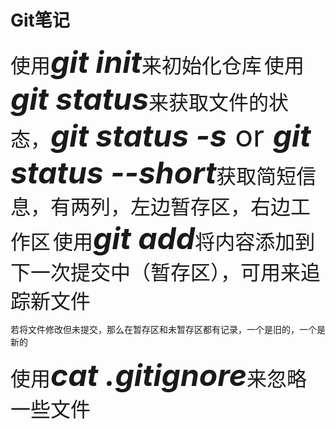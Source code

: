 # Git笔记
<font size=6>使用<font size=8>***git init***</font>来初始化仓库</font>
<font size=6>使用<font size=8>***git status***</font>来获取文件的状态，<font size=8>***git status -s*** or ***git status --short***</font>获取简短信息，有两列，左边暂存区，右边工作区</font>
<font size=6>使用<font size=8>***git add***</font>将内容添加到下一次提交中（暂存区），可用来追踪新文件</font>

若将文件修改但未提交，那么在暂存区和未暂存区都有记录，一个是旧的，一个是新的

<font size=6>使用<font size=8>***cat .gitignore***</font>来忽略一些文件</font>


